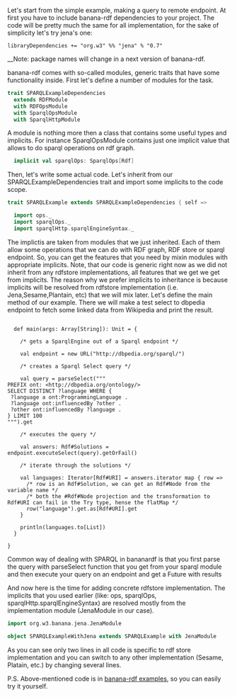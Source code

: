 Let's start from the simple example, making a query to remote endpoint. At first you have to include banana-rdf dependencies to your project. The code will be pretty much the same for all implementation, for the sake of simplicity let's try jena's one:
```
libraryDependencies += "org.w3" %% "jena" % "0.7"
```
__Note: package names will change in a next version of banana-rdf.

banana-rdf comes with so-called modules, generic traits that have some functionality inside.
First let's define a number of modules for the task. 

```scala
trait SPARQLExampleDependencies
  extends RDFModule
  with RDFOpsModule
  with SparqlOpsModule
  with SparqlHttpModule
```
A module is nothing more then a class that contains some useful types and implicits. For instance SparqlOpsModule contains just one implicit value that allows to do sparql operations on rdf graph.
```scala
  implicit val sparqlOps: SparqlOps[Rdf]
```

Then, let's write some actual code. Let's inherit from our SPARQLExampleDependencies trait and import some implicits to the code scope.

```scala
trait SPARQLExample extends SPARQLExampleDependencies { self =>

  import ops._
  import sparqlOps._
  import sparqlHttp.sparqlEngineSyntax._
```
The implictis are taken from modules that we just inherited. Each of them allow some operations that we can do with RDF graph, RDF store or sparql endpoint. So, you can get the features that you need by mixin modules with appropriate implicits. 
Note, that our code is generic right now as we did not inherit from any rdfstore implementations, all features that we get we get from implicits. The reason why we prefer implicits to inheritance is because implicits will be resolved from rdfstore implementation (i.e. Jena,Sesame,Plantain, etc) that we will mix later.
Let's define the main method of our example. There we will make a test select to dbpedia endpoint to fetch some linked data from Wikipedia and print the result.
```

  def main(args: Array[String]): Unit = {

    /* gets a SparqlEngine out of a Sparql endpoint */

    val endpoint = new URL("http://dbpedia.org/sparql/")

    /* creates a Sparql Select query */

    val query = parseSelect("""
PREFIX ont: <http://dbpedia.org/ontology/>
SELECT DISTINCT ?language WHERE {
 ?language a ont:ProgrammingLanguage .
 ?language ont:influencedBy ?other .
 ?other ont:influencedBy ?language .
} LIMIT 100
""").get

    /* executes the query */

    val answers: Rdf#Solutions = endpoint.executeSelect(query).getOrFail()

    /* iterate through the solutions */

    val languages: Iterator[Rdf#URI] = answers.iterator map { row =>
      /* row is an Rdf#Solution, we can get an Rdf#Node from the variable name */
      /* both the #Rdf#Node projection and the transformation to Rdf#URI can fail in the Try type, hense the flatMap */
      row("language").get.as[Rdf#URI].get
    }

    println(languages.to[List])
  }

}
```
Common way of dealing with SPARQL in bananardf is that you first parse the query with parseSelect function that you get from your sparql module and then execute your query on an endpoint and get a Future with results

And now here is the time for adding concrete rdfstore implementation. The implicits that you used earlier (like: ops, sparqlOps,  sparqlHttp.sparqlEngineSyntax) are resolved mostly from the implementation module (JenaModule in our case).


```scala
import org.w3.banana.jena.JenaModule

object SPARQLExampleWithJena extends SPARQLExample with JenaModule
```
As you can see only two lines in all code is specific to rdf store implementation and you can switch to any other implementation (Sesame, Platain, etc.) by changing several lines. 

P.S. Above-mentioned code is in [banana-rdf examples](https://github.com/w3c/banana-rdf/tree/master/examples/src/main/scala/org/w3/banana/examples), so you can easily try it yourself.